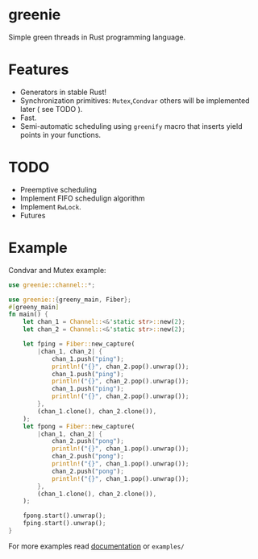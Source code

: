# greenie
Simple green threads in Rust programming language.

# Features
- Generators in stable Rust!
- Synchronization primitives: `Mutex`,`Condvar` others will be implemented later ( see TODO ).
- Fast.
- Semi-automatic scheduling using `greenify` macro that inserts yield points in your functions.

# TODO
- Preemptive scheduling
- Implement FIFO schedulign algorithm
- Implement `RwLock`.
- Futures


# Example
Condvar and Mutex example:
```rust
use greenie::channel::*;

use greenie::{greeny_main, Fiber};
#[greeny_main]
fn main() {
    let chan_1 = Channel::<&'static str>::new(2);
    let chan_2 = Channel::<&'static str>::new(2);

    let fping = Fiber::new_capture(
        |chan_1, chan_2| {
            chan_1.push("ping");
            println!("{}", chan_2.pop().unwrap());
            chan_1.push("ping");
            println!("{}", chan_2.pop().unwrap());
            chan_1.push("ping");
            println!("{}", chan_2.pop().unwrap());
        },
        (chan_1.clone(), chan_2.clone()),
    );
    let fpong = Fiber::new_capture(
        |chan_1, chan_2| {
            chan_2.push("pong");
            println!("{}", chan_1.pop().unwrap());
            chan_2.push("pong");
            println!("{}", chan_1.pop().unwrap());
            chan_2.push("pong");
            println!("{}", chan_1.pop().unwrap());
        },
        (chan_1.clone(), chan_2.clone()),
    );

    fpong.start().unwrap();
    fping.start().unwrap();
}
```
For more examples read [documentation](https://docs.rs/greenie/) or `examples/`
